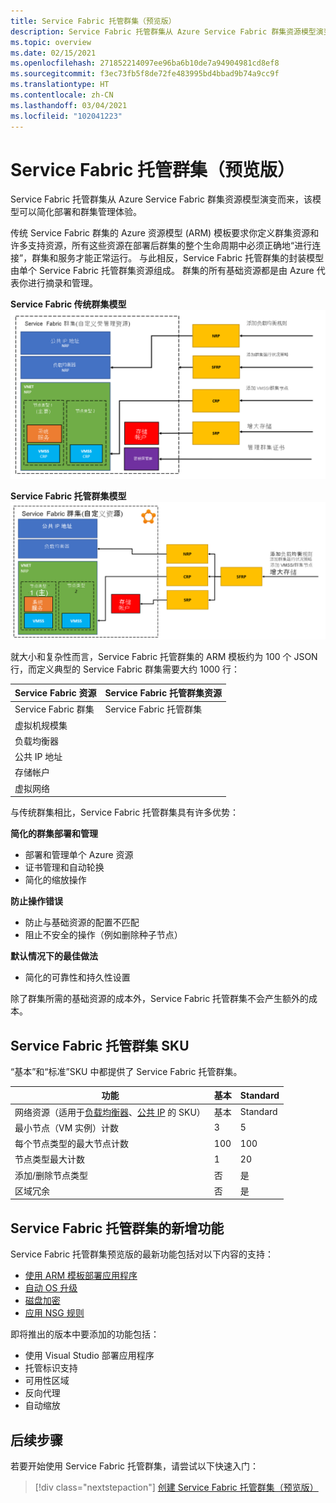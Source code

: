 ```yaml
---
title: Service Fabric 托管群集（预览版）
description: Service Fabric 托管群集从 Azure Service Fabric 群集资源模型演变而来，该模型可以简化部署和群集管理。
ms.topic: overview
ms.date: 02/15/2021
ms.openlocfilehash: 271852214097ee96ba6b10de7a94904981cd8ef8
ms.sourcegitcommit: f3ec73fb5f8de72fe483995bd4bbad9b74a9cc9f
ms.translationtype: HT
ms.contentlocale: zh-CN
ms.lasthandoff: 03/04/2021
ms.locfileid: "102041223"
---
```

# <a name="service-fabric-managed-clusters-preview"></a>Service Fabric 托管群集（预览版）

Service Fabric 托管群集从 Azure Service Fabric 群集资源模型演变而来，该模型可以简化部署和群集管理体验。

传统 Service Fabric 群集的 Azure 资源模型 (ARM) 模板要求你定义群集资源和许多支持资源，所有这些资源在部署后群集的整个生命周期中必须正确地“进行连接”，群集和服务才能正常运行。 与此相反，Service Fabric 托管群集的封装模型由单个 Service Fabric 托管群集资源组成。 群集的所有基础资源都是由 Azure 代表你进行摘录和管理。

**Service Fabric 传统群集模型**
![Service Fabric 传统群集模型][sf-composition]

**Service Fabric 托管群集模型**
![Service Fabric 封装群集模型][sf-encapsulation]

就大小和复杂性而言，Service Fabric 托管群集的 ARM 模板约为 100 个 JSON 行，而定义典型的 Service Fabric 群集需要大约 1000 行：

| Service Fabric 资源 | Service Fabric 托管群集资源 |
|----------|-----------|
| Service Fabric 群集 | Service Fabric 托管群集 |
| 虚拟机规模集 | |
| 负载均衡器 | |
| 公共 IP 地址 | |
| 存储帐户 | |
| 虚拟网络 | |

与传统群集相比，Service Fabric 托管群集具有许多优势：

**简化的群集部署和管理**
- 部署和管理单个 Azure 资源
- 证书管理和自动轮换
- 简化的缩放操作

**防止操作错误**
- 防止与基础资源的配置不匹配
- 阻止不安全的操作（例如删除种子节点）

**默认情况下的最佳做法**
- 简化的可靠性和持久性设置

除了群集所需的基础资源的成本外，Service Fabric 托管群集不会产生额外的成本。

## <a name="service-fabric-managed-cluster-skus"></a>Service Fabric 托管群集 SKU

“基本”和“标准”SKU 中都提供了 Service Fabric 托管群集。

| 功能 | 基本 | Standard |
| ------- | ----- | -------- |
| 网络资源（适用于[负载均衡器](../load-balancer/skus.md)、[公共 IP](../virtual-network/public-ip-addresses.md) 的 SKU） | 基本 | Standard |
| 最小节点（VM 实例）计数 | 3 | 5 |
| 每个节点类型的最大节点计数 | 100 | 100 |
| 节点类型最大计数 | 1 | 20 |
| 添加/删除节点类型 | 否 | 是 |
| 区域冗余 | 否 | 是 |

## <a name="whats-new-for-service-fabric-managed-clusters"></a>Service Fabric 托管群集的新增功能

Service Fabric 托管群集预览版的最新功能包括对以下内容的支持：

* [使用 ARM 模板部署应用程序](how-to-managed-cluster-app-deployment-template.md)
* [自动 OS 升级](how-to-managed-cluster-configuration.md#enable-automatic-os-image-upgrades)
* [磁盘加密](how-to-enable-managed-cluster-disk-encryption.md)
* [应用 NSG 规则](how-to-managed-cluster-networking.md)

即将推出的版本中要添加的功能包括：

* 使用 Visual Studio 部署应用程序
* 托管标识支持
* 可用性区域
* 反向代理
* 自动缩放

## <a name="next-steps"></a>后续步骤

若要开始使用 Service Fabric 托管群集，请尝试以下快速入门：

> [!div class="nextstepaction"]
> [创建 Service Fabric 托管群集（预览版）](quickstart-managed-cluster-template.md)


[sf-composition]: ./media/overview-managed-cluster/sfrp-composition-resource.png
[sf-encapsulation]: ./media/overview-managed-cluster/sfrp-encapsulated-resource.png